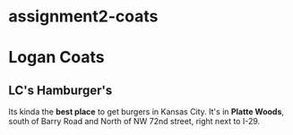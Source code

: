 # assignment2-coats

# Logan Coats

## LC's Hamburger's
Its kinda the <b>best place</b> to get burgers in Kansas City. It's in <b>Platte Woods</b>, south of Barry Road and North of NW 72nd street, right next to I-29.